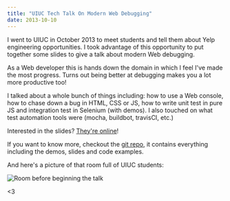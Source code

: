 ```yaml
---
title: "UIUC Tech Talk On Modern Web Debugging"
date: 2013-10-10
---
```

I went to UIUC in October 2013 to meet students and tell them about Yelp
engineering opportunities. I took advantage of this opportunity to put together
some slides to give a talk about modern Web debugging.

As a Web developer this is hands down the domain in which I feel I've made the
most progress. Turns out being better at debugging makes you a lot more
productive too!

I talked about a whole bunch of things including: how to use a Web console, how
to chase down a bug in HTML, CSS or JS, how to write unit test in pure JS and
integration test in Selenium (with demos). I also touched on what test
automation tools were (mocha, buildbot, travisCI, etc.)

Interested in the slides?
[They're online](https://docs.google.com/a/yelp.com/presentation/d/1ng20bCc6ChlkRMPoycbivLM_fASvb4l4CmwTKv3WoKM/present)!

If you want to know more, checkout the [git
repo](https://github.com/ArnaudBrousseau/uiuc_tech_talk), it contains
everything including the demos, slides and code examples.

And here's a picture of that room full of UIUC students:

![Room before beginning the talk](/img/uiuc_tech_talk.jpg)

<3
